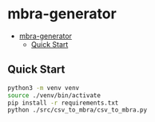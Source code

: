 # mbra-generator

- [mbra-generator](#mbra-generator)
  - [Quick Start](#quick-start)

## Quick Start

```bash
python3 -m venv venv
source ./venv/bin/activate
pip install -r requirements.txt
python ./src/csv_to_mbra/csv_to_mbra.py
```